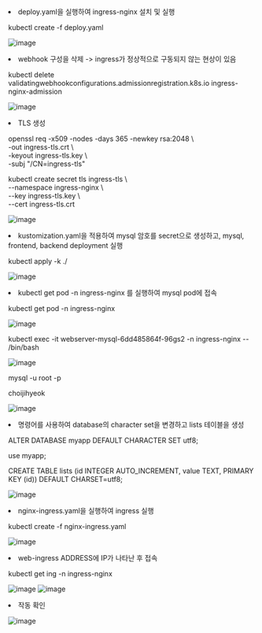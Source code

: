   <li>deploy.yaml을 실행하여 ingress-nginx 설치 및 실행</li>
  <p>kubectl create -f deploy.yaml</p>

  ![image](https://github.com/Crete666/goorm_kubernetes_practical_task/assets/121783191/bf908e52-4e43-488f-aff1-0f4629e08bdb)
  <br>
  <li>webhook 구성을 삭제 -> ingress가 정상적으로 구동되지 않는 현상이 있음</li>
  <p>kubectl delete validatingwebhookconfigurations.admissionregistration.k8s.io ingress-nginx-admission</p>

  ![image](https://github.com/Crete666/goorm_kubernetes_practical_task/assets/121783191/89a3dde9-5b72-40a4-9e74-ac79f8316ffe)
  <br>
  <li>TLS 생성</li>
  <p>openssl req -x509 -nodes -days 365 -newkey rsa:2048 \<br>
      -out ingress-tls.crt \<br>
      -keyout ingress-tls.key \<br>
      -subj "/CN=ingress-tls"<br></p>

  <p>kubectl create secret tls ingress-tls \<br>
      --namespace ingress-nginx \<br>
      --key ingress-tls.key \<br>
      --cert ingress-tls.crt</p>

  ![image](https://github.com/Crete666/goorm_kubernetes_practical_task/assets/121783191/cd5ad862-c229-46a9-b856-668586bb097a)
  <br>
  <li>kustomization.yaml을 적용하여 mysql 암호를 secret으로 생성하고, mysql, frontend, backend deployment 실행</li>
  <p>kubectl apply -k ./</p>

  ![image](https://github.com/Crete666/goorm_kubernetes_practical_task/assets/121783191/b3f23891-b67a-4c0a-a412-8e6bfab3e84b)
  <br>
  <li>kubectl get pod -n ingress-nginx 를 실행하여 mysql pod에 접속</li>
  <p>kubectl get pod -n ingress-nginx</p>
  
  ![image](https://github.com/Crete666/goorm_kubernetes_practical_task/assets/121783191/c2e5fe53-edbe-4216-bc58-dee5b7951650)
  <p>kubectl exec -it webserver-mysql-6dd485864f-96gs2 -n ingress-nginx -- /bin/bash</p>
  
  ![image](https://github.com/Crete666/goorm_kubernetes_practical_task/assets/121783191/5e55156c-bd93-4057-a5d6-cd90b33a63d7)
  <p>mysql -u root -p</p>
  <p>choijihyeok</p>
  
  ![image](https://github.com/Crete666/goorm_kubernetes_practical_task/assets/121783191/b1421db8-397e-412d-87cc-5b78b449fd7c)
  <br>
  <li>명령어를 사용하여 database의 character set을 변경하고 lists 테이블을 생성</li>
  <p>ALTER DATABASE myapp DEFAULT CHARACTER SET utf8;</p>
  <p>use myapp;</p>
  <p>CREATE TABLE lists (id INTEGER AUTO_INCREMENT, value TEXT, PRIMARY KEY (id)) DEFAULT CHARSET=utf8;</p>

  ![image](https://github.com/Crete666/goorm_kubernetes_practical_task/assets/121783191/32394b77-500a-403e-916f-d80667456a65)
  <br>
  <li>nginx-ingress.yaml을 실행하여 ingress 실행</li>
  <p>kubectl create -f nginx-ingress.yaml</p>

  ![image](https://github.com/Crete666/goorm_kubernetes_practical_task/assets/121783191/29af5fc3-adff-4ab5-a537-a7aebf7976fd)
  <br>
  <li>web-ingress ADDRESS에 IP가 나타난 후 접속</li>
  <p>kubectl get ing -n ingress-nginx</p>
  
  ![image](https://github.com/Crete666/goorm_kubernetes_practical_task/assets/121783191/bc230da3-e3ab-4f8b-b5ce-e6dd3f32433f)
  ![image](https://github.com/Crete666/goorm_kubernetes_practical_task/assets/121783191/e1760d7d-f304-4540-93ea-a2a53a33ba5b)
  <br>
  <li>작동 확인</li>
  
  ![image](https://github.com/Crete666/goorm_kubernetes_practical_task/assets/121783191/81f88412-08c0-42c2-8464-ef2ffd51e4f8)
